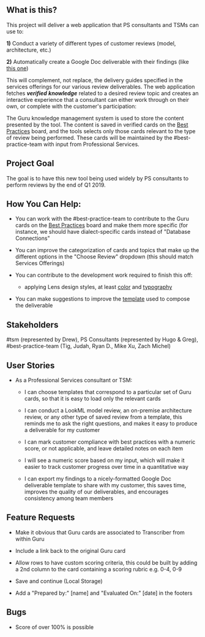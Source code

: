 What is this?
------------

This project will deliver a web application that PS consultants and TSMs
can use to:

**1)** Conduct a variety of different types of customer reviews (model,
architecture, etc.)

**2)** Automatically create a Google Doc deliverable with their findings
(like [this
one](https://docs.google.com/document/d/1ZZKdM2cGvPHWA0QNIvnZrS4NFVRUqvr0uaGVKHTUXWY/edit))

This will complement, not replace, the delivery guides specified in the
services offerings for our various review deliverables. The web
application fetches ***verified*** ***knowledge*** related to a desired
review topic and creates an interactive experience that a consultant can
either work through on their own, or complete with the customer's
participation:

The Guru knowledge management system is used to store the content
presented by the tool. The content is saved in verified cards on the
[Best
Practices](https://app.getguru.com/boards/9TaBAgKT/Best-Practices-Approved-Crossfunctionally)
board, and the tools selects only those cards relevant to the type of
review being performed. These cards will be maintained by the
\#best-practice-team with input from Professional Services.

Project Goal
------------

The goal is to have this new tool being used widely by PS consultants to
perform reviews by the end of Q1 2019.

How You Can Help:
-----------------

-   You can work with the \#best-practice-team to contribute to the Guru
    cards on the [Best
    Practices](https://app.getguru.com/boards/9TaBAgKT/Best-Practices-Approved-Crossfunctionally)
    board and make them more specific (for instance, we should have
    dialect-specific cards instead of "Database Connections"

-   You can improve the categorization of cards and topics that make up
    the different options in the "Choose Review" dropdown (this should
    match Services Offerings)

-   You can contribute to the development work required to finish this
    off:

    -   applying Lens design styles, at least
        [color](https://lens.looker.com/#/Style/Color)
        and
        [typography](https://lens.looker.com/#/Style/Typography)

-   You can make suggestions to improve the
    [template](https://docs.google.com/document/d/1qHC9rC-3GIs6S9j50OQ_Magj03g7KA8xayoWARVHeFg/edit#)
    used to compose the deliverable

Stakeholders
------------

\#tsm (represented by Drew), PS Consultants (represented by Hugo &
Greg), \#best-practice-team (Tig, Judah, Ryan D., Mike Xu, Zach Michel)

User Stories
------------

-   As a Professional Services consultant or TSM:

    -   I can choose templates that correspond to a particular set of
        Guru cards, so that it is easy to load only the relevant cards

    -   I can conduct a LookML model review, an on-premise architecture
        review, or any other type of saved review from a template,
        this reminds me to ask the right questions, and makes it easy
        to produce a deliverable for my customer

    -   I can mark customer compliance with best practices with a
        numeric score, or not applicable, and leave detailed notes on
        each item

    -   I will see a numeric score based on my input, which will make it
        easier to track customer progress over time in a quantitative
        way

    -   I can export my findings to a nicely-formatted Google Doc
        deliverable template to share with my customer, this saves
        time, improves the quality of our deliverables, and encourages
        consistency among team members

Feature Requests
----------------

-   Make it obvious that Guru cards are associated to Transcriber from
    within Guru

-   Include a link back to the original Guru card

-   Allow rows to have custom scoring criteria, this could be built by
    adding a 2nd column to the card containing a scoring rubric e.g.
    0-4, 0-9

-   Save and continue (Local Storage)

-   Add a "Prepared by:" \[name\] and "Evaluated On:" \[date\] in the
    footers

Bugs
----

-   Score of over 100% is possible

